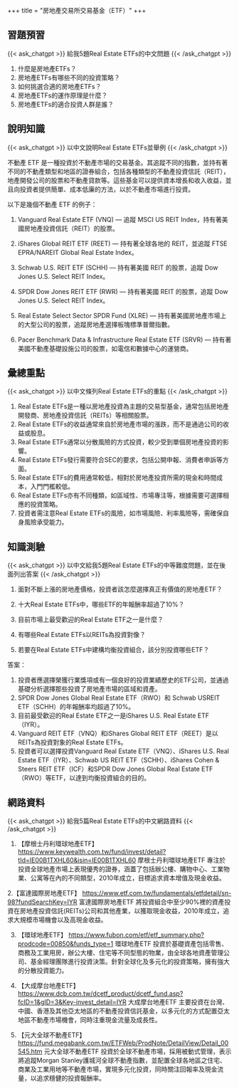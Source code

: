 +++
title = "房地產交易所交易基金（ETF）"
+++
## 習題預習
{{< ask_chatgpt >}}
給我5題Real Estate ETFs的中文問題
{{< /ask_chatgpt >}}



1. 什麼是房地產ETFs？
2. 房地產ETFs有哪些不同的投資策略？
3. 如何挑選合適的房地產ETFs？
4. 房地產ETFs的運作原理是什麼？
5. 房地產ETFs的適合投資人群是誰？   

## 說明知識
{{< ask_chatgpt >}}
以中文說明Real Estate ETFs並舉例
{{< /ask_chatgpt >}}



不動產 ETF 是一種投資於不動產市場的交易基金。其追蹤不同的指數，並持有著不同的不動產類型和地區的證券組合，包括各種類型的不動產投資信託（REIT），地產開發公司的股票和不動產貸款等。這些基金可以提供資本增長和收入收益，並且向投資者提供簡單、成本低廉的方法，以於不動產市場進行投資。

以下是幾個不動產 ETF 的例子：

1. Vanguard Real Estate ETF (VNQ) — 追蹤 MSCI US REIT Index，持有著美國房地產投資信託（REIT）的股票。

2. iShares Global REIT ETF (REET) — 持有著全球各地的 REIT，並追蹤 FTSE EPRA/NAREIT Global Real Estate Index。

3. Schwab U.S. REIT ETF (SCHH) — 持有著美國 REIT 的股票，追蹤 Dow Jones U.S. Select REIT Index。

4. SPDR Dow Jones REIT ETF (RWR) — 持有著美國 REIT 的股票，追蹤 Dow Jones U.S. Select REIT Index。

5. Real Estate Select Sector SPDR Fund (XLRE) — 持有著美國房地產市場上的大型公司的股票，追蹤房地產選擇板塊標準普爾指數。

6. Pacer Benchmark Data & Infrastructure Real Estate ETF (SRVR) — 持有著美國不動產基礎設施公司的股票，如電信和數據中心的運營商。   

## 彙總重點
{{< ask_chatgpt >}}
以中文條列Real Estate ETFs的重點
{{< /ask_chatgpt >}}



1. Real Estate ETFs是一種以房地產投資為主題的交易型基金，通常包括房地產開發商、房地產投資信託（REITs）等相關股票。
2. Real Estate ETFs的收益通常來自於房地產市場的漲跌，而不是通過公司的收益或股息。
3. Real Estate ETFs通常以分散風險的方式投資，較少受到單個房地產投資的影響。
4. Real Estate ETFs發行需要符合SEC的要求，包括公開申報、消費者申訴等方面。
5. Real Estate ETFs的費用通常較低，相對於房地產投資所需的現金和時間成本，入門門檻較低。
6. Real Estate ETFs亦有不同種類，如區域性、市場專注等，根據需要可選擇相應的投資策略。
7. 投資者需注意Real Estate ETFs的風險，如市場風險、利率風險等，需確保自身風險承受能力。   

## 知識測驗
{{< ask_chatgpt >}}
以中文給我5題Real Estate ETFs的中等難度問題，並在後面列出答案
{{< /ask_chatgpt >}}



1. 面對不斷上漲的房地產價格，投資者該怎麼選擇真正有價值的房地產ETF？

2. 十大Real Estate ETFs中，哪些ETF的年報酬率超過了10%？

3. 目前市場上最受歡迎的Real Estate ETF之一是什麼？

4. 有哪些Real Estate ETFs以REITs為投資對像？

5. 若要在Real Estate ETFs中建構均衡投資組合，該分別投資哪些ETF？

答案：

1. 投資者應選擇榮獲行業獎項或有一個良好的投資業績歷史的ETF公司，並通過基礎分析選擇那些投資了房地產市場的區域和資產。
2. SPDR Dow Jones Global Real Estate ETF（RWO）和 Schwab USREIT ETF（SCHH）的年報酬率均超過了10%。
3. 目前最受歡迎的Real Estate ETF之一是iShares U.S. Real Estate ETF（IYR）。
4. Vanguard REIT ETF（VNQ）和iShares Global REIT ETF（REET）是以REITs為投資對象的Real Estate ETFs。
5. 投資者可以選擇投資Vanguard Real Estate ETF（VNQ）、iShares U.S. Real Estate ETF（IYR）、Schwab US REIT ETF（SCHH）、iShares Cohen & Steers REIT ETF（ICF）和SPDR Dow Jones Global Real Estate ETF（RWO）等ETF，以達到均衡投資組合的目的。   

## 網路資料
{{< ask_chatgpt >}}
給我5篇Real Estate ETFs的中文網路資料
{{< /ask_chatgpt >}}



1. 【摩根士丹利環球地產ETF】
https://www.keywealth.com.tw/fund/invest/detail?tId=IE00B1TXHL60&isin=IE00B1TXHL60
摩根士丹利環球地產ETF 專注於投資全球地產市場上表現優秀的證券，涵蓋了包括辦公樓、購物中心、工業物業、公寓等在內的不同類型，2010年成立，目標追求資本增值及現金收益。

2.【富達國際房地產ETF】
https://www.etf.com.tw/fundamentals/etfdetail/sn-98?fundSearchKey=IYR
富達國際房地產ETF  將投資組合中至少90%裡的資產投資在房地產投資信託(REITs)公司和其他產業，以獲取現金收益，2010年成立，追求大規模市場機會以及高現金收益。

3. 【環球地產ETF】
https://www.fubon.com/etf/etf_summary.php?prodcode=00850&funds_type=1
環球地產ETF 投資於基礎資產包括零售、商務及工業用房，辦公大樓、住宅等不同型態的物業，由全球各地資產管理公司、基金經理團隊進行投資決策。針對全球化及多元化的投資策略，擁有強大的分散投資能力。

4. 【大成摩台地產ETF】
https://www.dcb.com.tw/dcetf_product/dcetf_fund.asp?fcID=1&gID=3&Key-invest_detail=IYR
大成摩台地產ETF 主要投資在台灣、中國、香港及其他亞太地區的不動產投資信託基金，以多元化的方式配置亞太地區不動產市場機會，同時注重現金流量及成長性。

5. 【元大全球不動產ETF】
https://fund.megabank.com.tw/ETFWeb/ProdNote/DetailView/Detail_00545.htm
元大全球不動產ETF 投資於全球不動產市場，採用被動式管理，表示將追蹤Morgan Stanley護城河全球不動產指數，並配置全球各地區之住宅、商業及工業用地等不動產市場，實現多元化投資，同時關注回報率及現金流量，以追求穩健的投資報酬率。   

